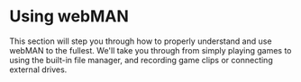 # Using webMAN

This section will step you through how to properly understand and use webMAN to the fullest. We'll take you through from simply playing games to using the built-in file manager, and recording game clips or connecting external drives.

